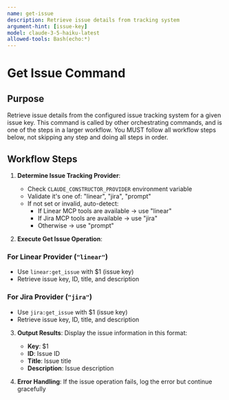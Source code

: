 ```yaml
---
name: get-issue
description: Retrieve issue details from tracking system
argument-hint: [issue-key]
model: claude-3-5-haiku-latest
allowed-tools: Bash(echo:*)
---
```


# Get Issue Command

## Purpose

Retrieve issue details from the configured issue tracking system for a given issue key.
This command is called by other orchestrating commands, and is one of the steps in a larger workflow.
You MUST follow all workflow steps below, not skipping any step and doing all steps in order.

## Workflow Steps

1. **Determine Issue Tracking Provider**:
   - Check `CLAUDE_CONSTRUCTOR_PROVIDER` environment variable
   - Validate it's one of: "linear", "jira", "prompt"
   - If not set or invalid, auto-detect:
     - If Linear MCP tools are available → use "linear"
     - If Jira MCP tools are available → use "jira"
     - Otherwise → use "prompt"

2. **Execute Get Issue Operation**:

### For Linear Provider (`"linear"`)

- Use `linear:get_issue` with $1 (issue key)
- Retrieve issue key, ID, title, and description

### For Jira Provider (`"jira"`)

- Use `jira:get_issue` with $1 (issue key)
- Retrieve issue key, ID, title, and description

3. **Output Results**: Display the issue information in this format:
   - **Key**: $1
   - **ID**: Issue ID
   - **Title**: Issue title
   - **Description**: Issue description

4. **Error Handling**: If the issue operation fails, log the error but continue gracefully
